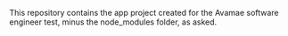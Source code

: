 This repository contains the app project created for the Avamae software engineer test, minus the node_modules folder, as asked.
